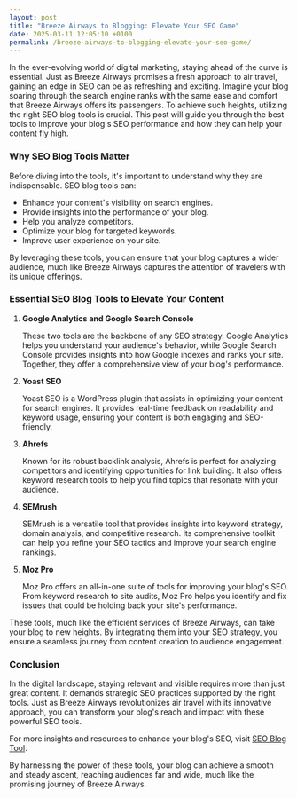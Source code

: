 ```yaml
---
layout: post
title: "Breeze Airways to Blogging: Elevate Your SEO Game"
date: 2025-03-11 12:05:10 +0100
permalink: /breeze-airways-to-blogging-elevate-your-seo-game/
---
```



In the ever-evolving world of digital marketing, staying ahead of the curve is essential. Just as Breeze Airways promises a fresh approach to air travel, gaining an edge in SEO can be as refreshing and exciting. Imagine your blog soaring through the search engine ranks with the same ease and comfort that Breeze Airways offers its passengers. To achieve such heights, utilizing the right SEO blog tools is crucial. This post will guide you through the best tools to improve your blog's SEO performance and how they can help your content fly high.

### Why SEO Blog Tools Matter

Before diving into the tools, it's important to understand why they are indispensable. SEO blog tools can:

- Enhance your content's visibility on search engines.
- Provide insights into the performance of your blog.
- Help you analyze competitors.
- Optimize your blog for targeted keywords.
- Improve user experience on your site.

By leveraging these tools, you can ensure that your blog captures a wider audience, much like Breeze Airways captures the attention of travelers with its unique offerings.

### Essential SEO Blog Tools to Elevate Your Content

1. **Google Analytics and Google Search Console**

   These two tools are the backbone of any SEO strategy. Google Analytics helps you understand your audience's behavior, while Google Search Console provides insights into how Google indexes and ranks your site. Together, they offer a comprehensive view of your blog's performance.

2. **Yoast SEO**

   Yoast SEO is a WordPress plugin that assists in optimizing your content for search engines. It provides real-time feedback on readability and keyword usage, ensuring your content is both engaging and SEO-friendly.

3. **Ahrefs**

   Known for its robust backlink analysis, Ahrefs is perfect for analyzing competitors and identifying opportunities for link building. It also offers keyword research tools to help you find topics that resonate with your audience.

4. **SEMrush**

   SEMrush is a versatile tool that provides insights into keyword strategy, domain analysis, and competitive research. Its comprehensive toolkit can help you refine your SEO tactics and improve your search engine rankings.

5. **Moz Pro**

   Moz Pro offers an all-in-one suite of tools for improving your blog's SEO. From keyword research to site audits, Moz Pro helps you identify and fix issues that could be holding back your site's performance.

These tools, much like the efficient services of Breeze Airways, can take your blog to new heights. By integrating them into your SEO strategy, you ensure a seamless journey from content creation to audience engagement.

### Conclusion

In the digital landscape, staying relevant and visible requires more than just great content. It demands strategic SEO practices supported by the right tools. Just as Breeze Airways revolutionizes air travel with its innovative approach, you can transform your blog's reach and impact with these powerful SEO tools.

For more insights and resources to enhance your blog's SEO, visit [SEO Blog Tool](https://seoblogtool.com/).

By harnessing the power of these tools, your blog can achieve a smooth and steady ascent, reaching audiences far and wide, much like the promising journey of Breeze Airways.